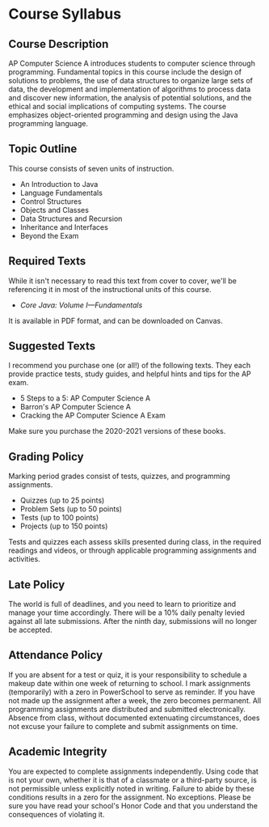 # Course Syllabus

## Course Description

AP Computer Science A introduces students to computer science through programming. Fundamental topics in this course include the design of solutions to problems, the use of data structures to organize large sets of data, the development and implementation of algorithms to process data and discover new information, the analysis of potential solutions, and the ethical and social implications of computing systems. The course emphasizes object-oriented programming and design using the Java programming language.

## Topic Outline

This course consists of seven units of instruction.

* An Introduction to Java
* Language Fundamentals
* Control Structures
* Objects and Classes
* Data Structures and Recursion
* Inheritance and Interfaces
* Beyond the Exam

## Required Texts

While it isn't necessary to read this text from cover to cover, we'll be referencing it in most of the instructional units of this course.

* _Core Java: Volume I—Fundamentals_

It is available in PDF format, and can be downloaded on Canvas.

## Suggested Texts

I recommend you purchase one \(or all!\) of the following texts. They each provide practice tests, study guides, and helpful hints and tips for the AP exam.

* 5 Steps to a 5: AP Computer Science A
* Barron's AP Computer Science A
* Cracking the AP Computer Science A Exam

Make sure you purchase the 2020-2021 versions of these books.

## Grading Policy

Marking period grades consist of tests, quizzes, and programming assignments.

* Quizzes \(up to 25 points\)
* Problem Sets \(up to 50 points\)
* Tests \(up to 100 points\)
* Projects \(up to 150 points\)

Tests and quizzes each assess skills presented during class, in the required readings and videos, or through applicable programming assignments and activities.

## Late Policy

The world is full of deadlines, and you need to learn to prioritize and manage your time accordingly. There will be a 10% daily penalty levied against all late submissions. After the ninth day, submissions will no longer be accepted.

## Attendance Policy

If you are absent for a test or quiz, it is your responsibility to schedule a makeup date within one week of returning to school. I mark assignments \(temporarily\) with a zero in PowerSchool to serve as reminder. If you have not made up the assignment after a week, the zero becomes permanent. All programming assignments are distributed and submitted electronically. Absence from class, without documented extenuating circumstances, does not excuse your failure to complete and submit assignments on time.

## Academic Integrity

You are expected to complete assignments independently. Using code that is not your own, whether it is that of a classmate or a third-party source, is not permissible unless explicitly noted in writing. Failure to abide by these conditions results in a zero for the assignment. No exceptions. Please be sure you have read your school's Honor Code and that you understand the consequences of violating it.


